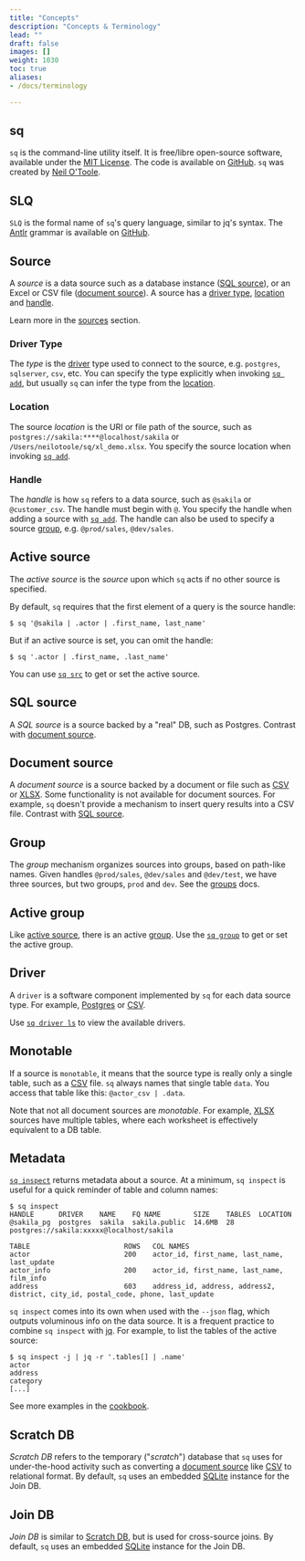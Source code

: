 ```yaml
---
title: "Concepts"
description: "Concepts & Terminology"
lead: ""
draft: false
images: []
weight: 1030
toc: true
aliases:
- /docs/terminology

---
```

## sq

`sq` is the command-line utility itself. It is free/libre open-source software, available
under the [MIT License](https://github.com/neilotoole/sq/blob/master/LICENSE). The code is
available on [GitHub](https://github.com/neilotoole/sq). `sq` was created
by [Neil O'Toole](https://github.com/neilotoole).

## SLQ

`SLQ` is the formal name of `sq`'s query language, similar to jq's syntax.
The [Antlr](https://www.antlr.org) grammar
is available on [GitHub](https://github.com/neilotoole/sq/tree/master/grammar).

## Source

A _source_ is a data source such as a database instance ([SQL source](#sql-source)),
or an Excel or CSV file ([document source](#document-source)).
A source has a [driver type](#driver-type), [location](#location) and [handle](#handle).

Learn more in the [sources](/docs/source) section.

### Driver Type

The _type_ is the [driver](#driver) type used to connect to the source,
e.g. `postgres`, `sqlserver`, `csv`, etc. You can specify the type explicitly
when invoking [`sq add`](/docs/cmd/add), but usually `sq` can infer the type
from the [location](#location).

### Location

The source _location_ is the URI or file path of the source, such
as `postgres://sakila:****@localhost/sakila`
or `/Users/neilotoole/sq/xl_demo.xlsx`. You specify the source location when
invoking [`sq add`](/docs/cmd/add).

### Handle

The _handle_ is how `sq` refers to a data source, such as `@sakila` or `@customer_csv`.
The handle must begin with `@`. You specify the handle when adding a source with [`sq add`](/docs/cmd/add).
The handle can also be used to specify a source [group](/docs/source#groups), e.g. `@prod/sales`, `@dev/sales`.

## Active source

The _active source_ is the _source_ upon which `sq` acts if no other source is specified.

By default, `sq` requires that the first element of a query is the source handle:

```shell
$ sq '@sakila | .actor | .first_name, last_name'

```

But if an active source is set, you can omit the handle:

```shell
$ sq '.actor | .first_name, .last_name'
```

You can use [`sq src`](/docs/cmd/src) to get or set the active source.

## SQL source

A _SQL source_ is a source backed by a "real" DB, such as Postgres. Contrast
with [document source](#document-source).

## Document source

A _document source_ is a source backed by a document or file such as [CSV](/docs/drivers/csv) or
[XLSX](/docs/drivers/xlsx). Some functionality
is not available for document sources. For example, `sq` doesn't provide a mechanism to insert query
results into a CSV file. Contrast with [SQL source](#sql-source).

## Group

The _group_ mechanism organizes sources into groups, based on path-like names.
Given handles `@prod/sales`, `@dev/sales` and `@dev/test`, we have three
sources, but two groups, `prod` and `dev`. See the [groups](/docs/source#groups) docs.

## Active group

Like [active source](#active-source), there is an active [group](/docs/source#groups). Use
the [`sq group`](/docs/cmd/group) to get or set the active group.

## Driver

A `driver` is a software component implemented by `sq` for each data source type. For
example, [Postgres](/docs/drivers/postgres) or [CSV](/docs/drivers/csv).

Use [`sq driver ls`](/docs/cmd/driver-ls) to view the available drivers.

## Monotable

If a source is `monotable`, it means that the source type is really only a single table, such
as a [CSV](/docs/drivers/csv) file. `sq` always names that single table `data`. You access that
table
like this: `@actor_csv | .data`.

Note that not all document sources are _monotable_. For example, [XLSX](/docs/drivers/xlsx) sources
have multiple tables, where each worksheet is effectively equivalent to a DB table.

## Metadata

[`sq inspect`](/docs/cmd/inspect) returns metadata about a source. At a minimum, `sq inspect`
is useful for a quick reminder of table and column names:

```shell
$ sq inspect
HANDLE      DRIVER    NAME    FQ NAME        SIZE    TABLES  LOCATION
@sakila_pg  postgres  sakila  sakila.public  14.6MB  28      postgres://sakila:xxxxx@localhost/sakila

TABLE                       ROWS   COL NAMES
actor                       200    actor_id, first_name, last_name, last_update
actor_info                  200    actor_id, first_name, last_name, film_info
address                     603    address_id, address, address2, district, city_id, postal_code, phone, last_update
```

`sq inspect` comes into its own when used with the `--json` flag, which outputs voluminous info
on the data source. It is a frequent practice to combine `sq inspect`
with [jq](https://stedolan.github.io/jq/).
For example, to list the tables of the active source:

```shell
$ sq inspect -j | jq -r '.tables[] | .name'
actor
address
category
[...]
```

See more examples in the [cookbook](/docs/cookbook).

## Scratch DB

_Scratch DB_ refers to the temporary ("_scratch_") database that `sq` uses for under-the-hood
activity
such as converting a [document source](#document-source) like [CSV](/docs/drivers/csv) to relational
format. By default, `sq`
uses an embedded [SQLite](/docs/drivers/sqlite) instance for the Join DB.

## Join DB

_Join DB_ is similar to [Scratch DB](#join-db), but is used for cross-source joins. By default, `sq`
uses an embedded [SQLite](/docs/drivers/sqlite) instance for the Join DB.
